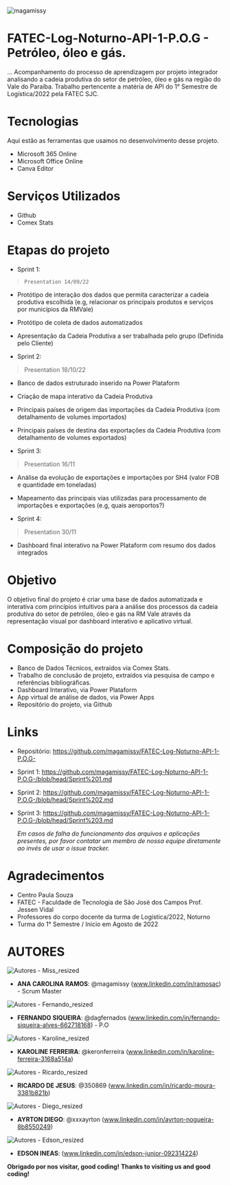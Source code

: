 ![magamissy](https://user-images.githubusercontent.com/114114602/191888834-f3e327b0-4347-4f2c-9741-d9069acc6cf0.png)
 
# FATEC-Log-Noturno-API-1-P.O.G - Petróleo, óleo e gás.
 
... Acompanhamento do processo de aprendizagem por projeto integrador analisando a cadeia produtiva do setor de petróleo, óleo e gás na região do Vale do Paraíba. Trabalho pertencente a matéria de API do 1° Semestre de Logística/2022 pela FATEC SJC.
 
 
# Tecnologias 
Aqui estão as ferramentas que usamos no desenvolvimento desse projeto.
 
* Microsoft 365 Online
* Microsoft Office Online
* Canva Editor
 
 
# Serviços Utilizados 
* Github
* Comex Stats
 
  
# Etapas do projeto 
* Sprint 1:
>     Presentation 14/09/22
* Protótipo de interação dos dados que permita caracterizar a cadeia produtiva escolhida (e.g, relacionar os principais produtos e serviços por municípios da RMVale)
* Protótipo de coleta de dados automatizados
* Apresentação da Cadeia Produtiva a ser trabalhada pelo grupo (Definida pelo Cliente)

* Sprint 2:
>    Presentation 18/10/22
*	Banco de dados estruturado inserido na Power Plataform
* Criação de mapa interativo da Cadeia Produtiva
* Principais países de origem das importações da Cadeia Produtiva (com detalhamento de volumes importados)
* Principais países de destina das exportações da Cadeia Produtiva (com detalhamento de volumes exportados)

* Sprint 3:
>    Presentation 16/11
* Análise da evolução de exportações e importações por SH4 (valor FOB e quantidade em toneladas)
* Mapeamento das principais vias utilizadas para processamento de importações e exportações (e.g, quais aeroportos?)


* Sprint 4:
>    Presentation 30/11
* Dashboard final interativo na Power Plataform com resumo dos dados integrados





 
# Objetivo
 
O objetivo final do projeto é criar uma base de dados automatizada e interativa com princípios intuitivos para a análise dos processos da cadeia produtiva do setor de petróleo, óleo e gás na RM Vale através da representação visual por dashboard interativo e aplicativo virtual.
 
 
# Composição do projeto
 
  - Banco de Dados Técnicos, extraídos via Comex Stats.
  - Trabalho de conclusão de projeto, extraídos via pesquisa de campo e referências bibliográficas.
  -  Dashboard Interativo, via Power Plataform
  -  App virtual de análise de dados, via Power Apps
  -  Repositório do projeto, via Github
 
 
# Links  
  - Repositório: https://github.com/magamissy/FATEC-Log-Noturno-API-1-P.O.G- 
  - Sprint 1: https://github.com/magamissy/FATEC-Log-Noturno-API-1-P.O.G-/blob/head/Sprint%201.md
  - Sprint 2: https://github.com/magamissy/FATEC-Log-Noturno-API-1-P.O.G-/blob/head/Sprint%202.md
  - Sprint 3: https://github.com/magamissy/FATEC-Log-Noturno-API-1-P.O.G-/blob/head/Sprint%203.md
  
    _Em casos de falha do funcionamento dos arquivos e aplicações presentes, por favor contatar
 um membro de nossa equipe diretamente ao invés de usar o issue tracker._
 
 
# Agradecimentos
* Centro Paula Souza
* FATEC - Faculdade de Tecnologia de São José dos Campos Prof. Jessen Vidal
* Professores do corpo docente da turma de Logística/2022, Noturno
* Turma do 1° Semestre / Inicio em Agosto de 2022
 
 
# AUTORES
 
 ![Autores - Miss_resized](https://user-images.githubusercontent.com/114114602/200706315-f4500d80-6bf9-43af-8e0b-bcbb3524d501.jpg)
* **ANA CAROLINA RAMOS**: @magamissy (www.linkedin.com/in/ramosac) - Scrum Master

![Autores - Fernando_resized](https://user-images.githubusercontent.com/114114602/200706309-5a6e120d-581c-4be9-8e5b-4a1b569df055.jpg)
*  **FERNANDO SIQUEIRA**:  @dagfernados (www.linkedin.com/in/fernando-siqueira-alves-662718168) - P.O

![Autores - Karoline_resized](https://user-images.githubusercontent.com/114114602/200706317-bd09de22-dbf1-4842-b161-a5669d382ece.jpg)
*  **KAROLINE FERREIRA**: @keronferreira (www.linkedin.com/in/karoline-ferreira-3168a514a)

![Autores - Ricardo_resized](https://user-images.githubusercontent.com/114114602/200706319-b231ccb8-ea60-4813-8cf4-a08893b1fb10.jpg)
*  **RICARDO DE JESUS**: @350869 (www.linkedin.com/in/ricardo-moura-3381b821b)

![Autores - Diego_resized](https://user-images.githubusercontent.com/114114602/200706314-3c6f38ce-d05f-49d0-93e9-67d264224de4.jpg)
*  **AYRTON DIEGO**: @xxxayrton (www.linkedin.com/in/ayrton-nogueira-8b8550249)

![Autores - Edson_resized](https://user-images.githubusercontent.com/114114602/200706316-7a5629ed-185c-4c8c-af36-23f3562e3eca.jpg)
*  **EDSON INEAS**: (www.linkedin.com/in/edson-junior-092314224)
 

**Obrigado por nos visitar, good coding!**
**Thanks to visiting us and good coding!**
